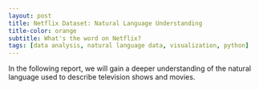 ```yaml
---
layout: post
title: Netflix Dataset: Natural Language Understanding
title-color: orange
subtitle: What's the word on Netflix?
tags: [data analysis, natural language data, visualization, python]
---
```



In the following report, we will gain a deeper understanding of the natural language used to describe television shows and movies.
